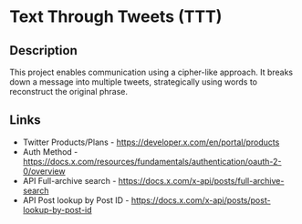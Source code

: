 # Text Through Tweets (TTT)

## Description

This project enables communication using a cipher-like approach. It breaks down a message into multiple tweets, strategically using words to reconstruct the original phrase.

## Links
- Twitter Products/Plans - https://developer.x.com/en/portal/products
- Auth Method - https://docs.x.com/resources/fundamentals/authentication/oauth-2-0/overview
- API Full-archive search - https://docs.x.com/x-api/posts/full-archive-search
- API Post lookup by Post ID - https://docs.x.com/x-api/posts/post-lookup-by-post-id